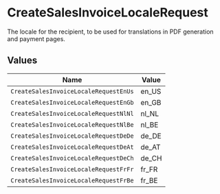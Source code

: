# CreateSalesInvoiceLocaleRequest

The locale for the recipient, to be used for translations in PDF generation and payment pages.


## Values

| Name                                  | Value                                 |
| ------------------------------------- | ------------------------------------- |
| `CreateSalesInvoiceLocaleRequestEnUs` | en_US                                 |
| `CreateSalesInvoiceLocaleRequestEnGb` | en_GB                                 |
| `CreateSalesInvoiceLocaleRequestNlNl` | nl_NL                                 |
| `CreateSalesInvoiceLocaleRequestNlBe` | nl_BE                                 |
| `CreateSalesInvoiceLocaleRequestDeDe` | de_DE                                 |
| `CreateSalesInvoiceLocaleRequestDeAt` | de_AT                                 |
| `CreateSalesInvoiceLocaleRequestDeCh` | de_CH                                 |
| `CreateSalesInvoiceLocaleRequestFrFr` | fr_FR                                 |
| `CreateSalesInvoiceLocaleRequestFrBe` | fr_BE                                 |
